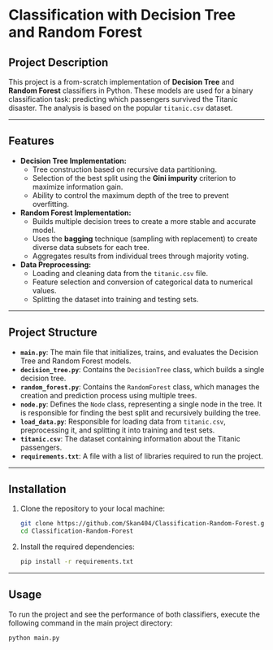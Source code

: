 # Classification with Decision Tree and Random Forest

## Project Description

This project is a from-scratch implementation of **Decision Tree** and **Random Forest** classifiers in Python. These models are used for a binary classification task: predicting which passengers survived the Titanic disaster. The analysis is based on the popular `titanic.csv` dataset.

---

## Features

-   **Decision Tree Implementation:**
    -   Tree construction based on recursive data partitioning.
    -   Selection of the best split using the **Gini impurity** criterion to maximize information gain.
    -   Ability to control the maximum depth of the tree to prevent overfitting.
-   **Random Forest Implementation:**
    -   Builds multiple decision trees to create a more stable and accurate model.
    -   Uses the **bagging** technique (sampling with replacement) to create diverse data subsets for each tree.
    -   Aggregates results from individual trees through majority voting.
-   **Data Preprocessing:**
    -   Loading and cleaning data from the `titanic.csv` file.
    -   Feature selection and conversion of categorical data to numerical values.
    -   Splitting the dataset into training and testing sets.

---

## Project Structure

-   **`main.py`**: The main file that initializes, trains, and evaluates the Decision Tree and Random Forest models.
-   **`decision_tree.py`**: Contains the `DecisionTree` class, which builds a single decision tree.
-   **`random_forest.py`**: Contains the `RandomForest` class, which manages the creation and prediction process using multiple trees.
-   **`node.py`**: Defines the `Node` class, representing a single node in the tree. It is responsible for finding the best split and recursively building the tree.
-   **`load_data.py`**: Responsible for loading data from `titanic.csv`, preprocessing it, and splitting it into training and test sets.
-   **`titanic.csv`**: The dataset containing information about the Titanic passengers.
-   **`requirements.txt`**: A file with a list of libraries required to run the project.

---

## Installation

1.  Clone the repository to your local machine:
    ```bash
    git clone https://github.com/Skan404/Classification-Random-Forest.git
    cd Classification-Random-Forest
    ```

2.  Install the required dependencies:
    ```bash
    pip install -r requirements.txt
    ```

---

## Usage

To run the project and see the performance of both classifiers, execute the following command in the main project directory:

```bash
python main.py
